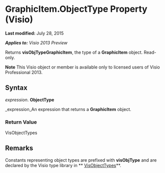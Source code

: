 
# GraphicItem.ObjectType Property (Visio)

 **Last modified:** July 28, 2015

 _**Applies to:** Visio 2013 Preview_

Returns  **visObjTypeGraphicItem**, the type of a  **GraphicItem** object. Read-only.


 **Note**  This Visio object or member is available only to licensed users of Visio Professional 2013.


## Syntax

 _expression_. **ObjectType**

 _expression_An expression that returns a  **GraphicItem** object.


### Return Value

VisObjectTypes


## Remarks

Constants representing object types are prefixed with  **visObjType** and are declared by the Visio type library in ** [VisObjectTypes](47d8b8f5-e402-7305-69d7-79d55d5c7f9e.md)**.

